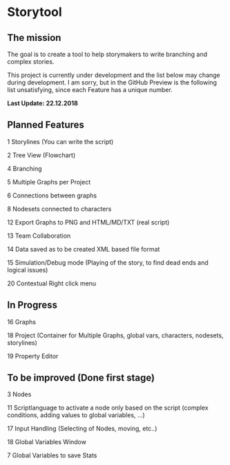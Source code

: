 # Storytool
## The mission
The goal is to create a tool to help storymakers to write branching and complex stories.

This project is currently under development and the list below may change during development.
I am sorry,  but in the GitHub Preview is the following list unsatisfying, since each Feature has a unique number.

**Last Update: 22.12.2018**

## Planned Features
1 Storylines (You can write the script)

2 Tree View (Flowchart)

4 Branching

5 Multiple Graphs per Project

6 Connections between graphs

8 Nodesets connected to characters

12 Export Graphs to PNG and HTML/MD/TXT (real script)

13 Team Collaboration

14 Data saved as to be created XML based file format

15 Simulation/Debug mode (Playing of the story, to find dead ends and logical issues)

20 Contextual Right click menu

## In Progress


16 Graphs

18 Project (Container for Multiple Graphs, global vars, characters, nodesets, storylines)

19 Property Editor

## To be improved (Done first stage)
3 Nodes

11 Scriptlanguage to activate a node only based on the script (complex conditions, adding values to global variables, ...)

17 Input Handling (Selecting of Nodes, moving, etc..)

18 Global Variables Window

7 Global Variables to save Stats
